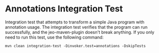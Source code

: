 # Annotations Integration Test

Integration test that attempts to transform a simple Java program with
annotation usage.
The integration test verifies that the program can run successfully, and the
jeo-maven-plugin doesn't break anything.
If you only need to run this test, use the following command:

```shell
mvn clean integration-test -Dinvoker.test=annotations -DskipTests
```